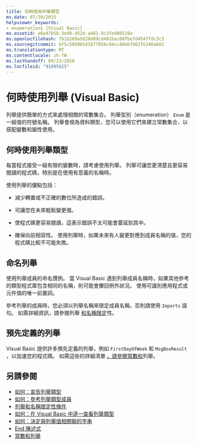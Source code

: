 ```yaml
---
title: 何時使用列舉類型
ms.date: 07/20/2015
helpviewer_keywords:
- enumerations [Visual Basic]
ms.assetid: e6e47b5b-3ed9-452d-a481-9c3fed88519a
ms.openlocfilehash: 7b1b269a5d28d89cd491bac88fbefd4547fdc3c3
ms.sourcegitcommit: bf5c5850654187705bc94cc40ebfb62fe346ab02
ms.translationtype: MT
ms.contentlocale: zh-TW
ms.lasthandoff: 09/23/2020
ms.locfileid: "91095625"
---
```

# <a name="when-to-use-an-enumeration-visual-basic"></a>何時使用列舉 (Visual Basic)

列舉提供簡單的方式來處理相關的常數集合。 列舉型別（enumeration） `Enum` 是一組值的符號名稱。 列舉會視為資料類型，您可以使用它們來建立常數集合，以搭配變數和屬性使用。  
  
## <a name="when-to-use-an-enumeration"></a>何時使用列舉類型  

 每當程式接受一組有限的變數時，請考慮使用列舉。 列舉可讓您更清楚且更容易閱讀的程式碼，特別是在使用有意義的名稱時。  
  
 使用列舉的優點包括：  
  
- 減少轉置或不正確的數位所造成的錯誤。  
  
- 可讓您在未來輕鬆變更值。  
  
- 使程式碼更容易閱讀，這表示錯誤不太可能會蔓延到其中。  
  
- 確保向前相容性。 使用列舉時，如果未來有人變更對應到成員名稱的值，您的程式碼比較不可能失敗。  
  
## <a name="naming-enumerations"></a>命名列舉  

 使用列舉成員的命名慣例。 當 Visual Basic 遇到列舉成員名稱時，如果其他參考的類型程式庫包含相同的名稱，則可能會擲回例外狀況。 使用可識別應用程式或元件值的唯一前置詞。  
  
 參考列舉的成員時，您必須以列舉名稱來限定成員名稱，否則請使用 `Imports` 語句。 如需詳細資訊，請參閱列舉 [和名稱限定](enumerations-and-name-qualification.md)性。  
  
## <a name="predefined-enumerations"></a>預先定義的列舉  

 Visual Basic 提供許多預先定義的列舉，例如 `FirstDayOfWeek` 和 `MsgBoxResult` ，以加速您的程式碼。 如需這些的詳細清單 [，請參閱常數和](../../../language-reference/constants-and-enumerations.md)列舉。  
  
## <a name="see-also"></a>另請參閱

- [如何：宣告列舉類型](how-to-declare-enumerations.md)
- [如何：參考列舉類型成員](how-to-refer-to-an-enumeration-member.md)
- [列舉和名稱限定性條件](enumerations-and-name-qualification.md)
- [如何：在 Visual Basic 中逐一查看列舉類型](how-to-iterate-through-an-enumeration.md)
- [如何：決定與列舉值相關聯的字串](how-to-determine-the-string-associated-with-an-enumeration-value.md)
- [End 陳述式](../../../language-reference/statements/enum-statement.md)
- [常數和列舉](../../../language-reference/constants-and-enumerations.md)
